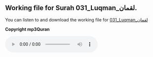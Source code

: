 
## Working file for Surah 031_Luqman_لقمان.

You can listen to and download the working file for [031_Luqman_لقمان](https://server13.mp3quran.net/husr/031.mp3)

**Copyright mp3Quran**

<audio controls src="https://server13.mp3quran.net/husr/031.mp3"></audio>

